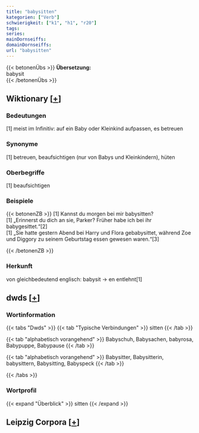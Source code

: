 ```yaml
---
title: "babysitten"
kategorien: ["Verb"]
schwierigkeit: ["k1", "h1", "r20"]
tags:
series:
mainDornseiffs:
domainDornseiffs:
url: "babysitten"
---
```


{{< betonenÜbs >}}
**Übersetzung:**  
babysit  
{{< /betonenÜbs >}}

## Wiktionary [[+](https://de.wiktionary.org/wiki/babysitten)]

### Bedeutungen
[1] meist im Infinitiv: auf ein Baby oder Kleinkind aufpassen, es betreuen  

### Synonyme
[1] betreuen, beaufsichtigen (nur von Babys und Kleinkindern), hüten  

### Oberbegriffe
[1] beaufsichtigen  

### Beispiele
{{< betonenZB >}}
[1] Kannst du morgen bei mir babysitten?  
[1] „Erinnerst du dich an sie, Parker? Früher habe ich bei ihr babygesittet.“[2]  
[1] „Sie hatte gestern Abend bei Harry und Flora gebabysittet, während Zoe und Diggory zu seinem Geburtstag essen gewesen waren.“[3]  

{{< /betonenZB >}}
### Herkunft
von gleichbedeutend englisch: babysit → en entlehnt[1]  



## dwds [[+](https://www.dwds.de/wb/babysitten)]

### Wortinformation
{{< tabs "Dwds" >}}
{{< tab "Typische Verbindungen" >}}
sitten
{{< /tab >}}

{{< tab "alphabetisch vorangehend" >}}
Babyschuh, Babysachen, babyrosa, Babypuppe, Babypause
{{< /tab >}}

{{< tab "alphabetisch vorangehend" >}}
Babysitter, Babysitterin, babysittern, Babysitting, Babyspeck
{{< /tab >}}

{{< /tabs >}}

### Wortprofil
{{< expand "Überblick" >}} sitten {{< /expand >}}

## Leipzig Corpora [[+](https://corpora.uni-leipzig.de/en/res?word=babysitten&corpusId=deu_newscrawl-public_2018)]

